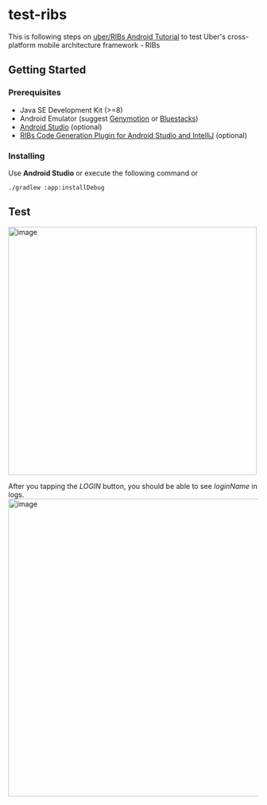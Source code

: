 # test-ribs
This is following steps on [uber/RIBs Android Tutorial](https://github.com/uber/RIBs/wiki/Android-Tutorial-1) to test Uber's cross-platform mobile architecture framework - RIBs

## Getting Started

### Prerequisites

* Java SE Development Kit (>=8)
* Android Emulator (suggest [Genymotion](https://www.genymotion.com) or [Bluestacks](https://www.bluestacks.com))
* [Android Studio](https://developer.android.com/studio/) (optional)
* [RIBs Code Generation Plugin for Android Studio and IntelliJ](https://github.com/uber/RIBs/wiki/Android-Tooling#ribs-code-generation-plugin-for-android-studio-and-intellij) (optional)

### Installing

Use **Android Studio** or execute the following command or
```
./gradlew :app:installDebug
```

## Test
<img width="500" alt="image" src="https://user-images.githubusercontent.com/4859095/48468148-0845e600-e826-11e8-8ee2-1c3642286b0b.png">

After you tapping the *LOGIN* button, you should be able to see *loginName* in logs.
<img width="600" alt="image" src="https://user-images.githubusercontent.com/4859095/48468366-9752fe00-e826-11e8-92e7-f36828fd4db9.png">
